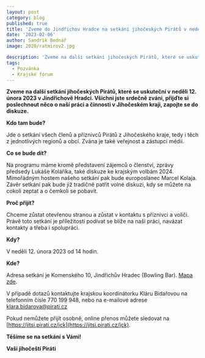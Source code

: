 ```yaml
---
layout: post
category: blog
published: true
title: 'Zveme do Jindřichov Hradce na setkání jihočeských Pirátů v neděli 12. února 2023'
date: '2023-02-06'
author: Sandrik Bednář
image: 2020/ratmirov2.jpg

description: 'Zveme na další setkání jihočeských Pirátů, které se uskuteční v neděli 12. února 2023 v Jindřichově Hradci. Všichni jste srdečně zváni, přijďte si poslechnout něco o naší práci a činnosti v Jihočeském kraji, zapojte se do diskuze.'
tags:
  - Pozvánka
  - Krajské fórum
---
```

**Zveme na další setkání jihočeských Pirátů, které se uskuteční v neděli 12. února 2023 v Jindřichově Hradci. Všichni jste srdečně zváni, přijďte si poslechnout něco o naší práci a činnosti v Jihočeském kraji, zapojte se do diskuze.**

**Kdo tam bude?**

Jde o setkání všech členů a příznivců Pirátů z Jihočeského kraje, tedy i těch z jednotlivých regionů a obcí. Zvána je také veřejnost a zástupci médií.

**Co se bude dít?**

Na programu máme kromě představení zájemců o členství, zprávy předsedy Lukáše Koláříka, také diskuze ke krajským volbám 2024. Mimořádným hostem našeho setkání pak bude europoslanec Marcel Kolaja. Závěr setkání pak bude již tradičně patřit volné diskuzi, kdy se můžete na cokoli zeptat a o čemkoli se pobavit.

**Proč přijít?**

Chceme zůstat otevřenou stranou a zůstat v kontaktu s příznivci a voliči. Právě toto setkání je příležitostí podívat se blíže na naši práci, navázat kontakty a třeba i spolupráci.

**Kdy?**

V neděli 12. února 2023 od 14 hodin.

**Kde?**

Adresa setkání je Komenského 10, Jindřichův Hradec (Bowling Bar). [Mapa zde](https://mapy.cz/zakladni?q=Komensk%C3%A9ho%2010&source=addr&id=11635717&ds=1&x=15.0016401&y=49.1436695&z=19). 

V případě dotazů kontaktujte krajskou koordinátorku Kláru Bidařovou na telefonním čísle 770 199 948, nebo na e-mailové adrese klara.bidarova@pirati.cz

Pokud nemůžete přijít osobně, online přenos můžete sledovat na [https://jitsi.pirati.cz/jck](https://jitsi.pirati.cz/jck).

**Těšíme se na setkání s Vámi!**

**Vaši jihočeští Piráti**
